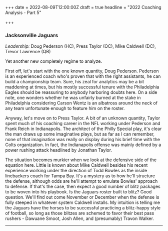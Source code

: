 +++
date = 2022-08-09T12:00:00Z
draft = true
headline = "2022 Coaching Analysis - Part 5"

+++
### Jacksonville Jaguars

_Leadership:_ Doug Pederson (HC), Press Taylor (OC), Mike Caldwell (DC), Trevor Lawrence (QB)

Yet another new completely regime to analyze.

First off, let's start with the one known quantity, Doug Pederson. Pederson is an experienced coach who's proven that with the right assistants, he can build a championship team. Sure, his zeal for analytics may be a bit maddening at times, but his mostly successful tenure with the Philadelphia Eagles should be reassuring to anybody harboring doubts here. On a side note, one wonders whether he was unfairly burned at the stake in Philadelphia considering Carson Wentz is an albatross around the neck of any team unfortunate enough to feature him on the roster.

Anyway, let's move on to Press Taylor. A bit of an unknown quantity, Taylor spent much of his coaching career in the NFL working under Pederson and Frank Reich in Indianapolis. The architect of the Philly Special play, it's clear the man draws up some imaginative plays, but as far as I can remember, none of that imagination was really on display during his brief time with the Colts organization. In fact, the Indianapolis offense was mainly defined by a power rushing attack headlined by Jonathan Taylor.

The situation becomes murkier when we look at the defensive side of the equation here. Little is known about Mike Caldwell besides his recent experience working under the direction of Todd Bowles as the inside linebackers coach for Tampa Bay. It's a mystery as to how he'll structure the defense, although odds are he'll attempt to emulate Bowles' approach to defense. If that's the case, then expect a good number of blitz packages to be woven into his playbook. Is the Jaguars roster built to blitz? Good question. We'll find out come November or December when the defense is fully steeped in whatever system Caldwell installs. My intuition is telling me the Jaguars have the horses to be successful practicing a blitz-happy style of football, so long as those blitzes are schemed to favor their best pass rushers - Dawuane Smoot, Josh Allen, and (presumably) Travon Walker.

***